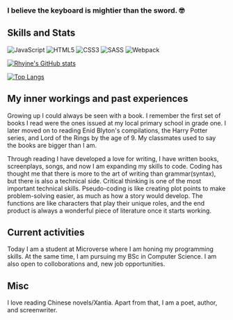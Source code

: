 ### I believe the keyboard is mightier than the sword. 🤓

## Skills and Stats
![JavaScript](https://img.shields.io/badge/JavaScript-F7DF1E?style=for-the-badge&logo=javascript&logoColor=black) ![HTML5](https://img.shields.io/badge/html5-%23E34F26.svg?style=for-the-badge&logo=html5&logoColor=white) ![CSS3](https://img.shields.io/badge/CSS-blue.svg?style=for-the-badge&logo=css3&logoColor=white) ![SASS](https://img.shields.io/badge/Sass-CC6699?style=for-the-badge&logo=sass&logoColor=white) ![Webpack](https://img.shields.io/badge/webpack-%238DD6F9.svg?style=for-the-badge&logo=webpack&logoColor=black)

[![Rhyine's GitHub stats](https://github-readme-stats.vercel.app/api?username=the-catalystmc&theme=radical)](https://github.com/the-catalystmc/github-readme-stats)

[![Top Langs](https://github-readme-stats.vercel.app/api/top-langs/?username=the-catalystmc&layout=compact&langs_count=4&theme=radical)](https://github.com/the-catalystmc/github-readme-stats)

## My inner workings and past experiences

Growing up I could always be seen with a book. I remember the first set of books I read were the ones issued at my local primary school in grade one. I later moved on to reading Enid Blyton's compilations, the Harry Potter series, and Lord of the Rings by the age of 9. My classmates used to say the books are bigger than I am.  

Through reading I have developed a love for writing, I have written books, screenplays, songs, and now I am expanding my skills to code. Coding has thought me that there is more to the art of writing than grammar(syntax), but there is also a technical side. Critical thinking is one of the most important technical skills. Pseudo-coding is like creating plot points to make problem-solving easier, as much as how a story would develop. The functions are like characters that play their unique roles, and the end product is always a wonderful piece of literature once it starts working.

## Current activities 

Today I am a student at Microverse where I am honing my programming skills. At the same time, I am pursuing my BSc in Computer Science.
I am also open to colloborations and, new job opportunities.

## Misc

I love reading Chinese novels/Xantia. Apart from that, I am a poet, author, and screenwriter.





<!--
**the-catalystmc/the-catalystmc** is a ✨ _special_ ✨ repository because its `README.md` (this file) appears on your GitHub profile.

Here are some ideas to get you started:

- 🔭 I’m currently working on ...
- 🌱 I’m currently learning ...
- 👯 I’m looking to collaborate on ...
- 🤔 I’m looking for help with ...
- 💬 Ask me about ...
- 📫 How to reach me: ...
- 😄 Pronouns: ...
- ⚡ Fun fact: ...
-->
